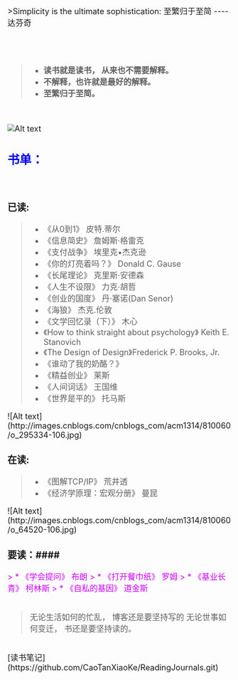 <br>
<font size = 4; background-color: #fffefb;>
 >Simplicity is the ultimate sophistication:  至繁归于至简    ---- 达芬奇
<br>

<br>
 <br>

 <br>

> * **读书就是读书， 从来也不需要解释。**
> * **不解释，也许就是最好的解释。**
> * **至繁归于至简。**

<br>

![Alt text](http://images.cnblogs.com/cnblogs_com/acm1314/810060/o_deng.jpg)
<br>
## <font color="blue">书单：</font> ##
<br>

### 已读:
<font color="#ff00cc">

 > *  《从0到1》 皮特.蒂尔
 > * 《信息简史》 詹姆斯·格雷克
 > * 《支付战争》 埃里克•杰克逊
 > * 《你的灯亮着吗？》 Donald C. Gause
 > * 《长尾理论》 克里斯·安德森
 > * 《人生不设限》 力克·胡哲
 > * 《创业的国度》 丹·塞诺(Dan Senor)
 > * 《海狼》 杰克.伦敦
 > * 《文学回忆录（下）》 木心
 > * 《How to think straight about psychology》 Keith E. Stanovich
 > * 《The Design of Design》Frederick P. Brooks, Jr.
 > * 《谁动了我的奶酪？》
 > * 《精益创业》 莱斯
 > * 《人间词话》 王国维
 > * 《世界是平的》 托马斯
</font>
![Alt text](http://images.cnblogs.com/cnblogs_com/acm1314/810060/o_295334-106.jpg)
<br>

### 在读:
<font color="#00ff00">


> * 《图解TCP/IP》 荒井透
> * 《经济学原理：宏观分册》 曼昆

</font>
![Alt text](http://images.cnblogs.com/cnblogs_com/acm1314/810060/o_64520-106.jpg)
<br>

### 要读：####
<font color="#cc00ff">
> * 《学会提问》 布朗
> * 《打开餐巾纸》 罗姆
> * 《基业长青》 柯林斯
> * 《自私的基因》 道金斯

</font>
<br>
<br>

 > 无论生活如何的忙乱， 博客还是要坚持写的
 > 无论世事如何变迁， 书还是要坚持读的。

<br>
[读书笔记](https://github.com/CaoTanXiaoKe/ReadingJournals.git)
<ibr>
